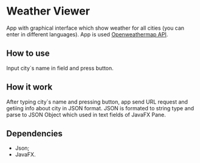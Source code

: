 # Weather Viewer
App with graphical interface which show weather for all cities (you can enter in different languages).
App is used [Openweathermap API](https://openweathermap.org/api/).

## How to use
Input city`s name in field and press button.

## How it work
After typing city`s name and pressing button, app send URL request and getiing info about city in JSON format.
JSON is formated to string type and parse to JSON Object which used in text fields of JavaFX Pane.

## Dependencies
- Json;
- JavaFX.
